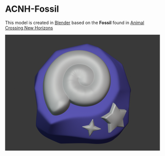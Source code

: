 # ACNH-Fossil
This model is created in [Blender](https://www.blender.org/) based on the **Fossil** found in [Animal Crossing New Horizons](https://www.animal-crossing.com/new-horizons/)

![ACNH-Fossil](Images/Front.png)
